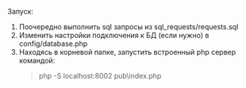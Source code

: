 Запуск:
1. Поочередно выполнить sql запросы из sql_requests/requests.sql
2. Изменить настройки подключения к БД (если нужно) в config/database.php
2. Находясь в корневой папке, запустить встроенный php сервер командой:
   > php -S localhost:8002 pub\index.php